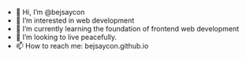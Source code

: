 - 👋 Hi, I’m @bejsaycon
- 👀 I’m interested in web development
- 🌱 I’m currently learning the foundation of frontend web development
- 💞️ I’m looking to live peacefully.
- 📫 How to reach me: bejsaycon.github.io

<!---
bejsaycon/bejsaycon is a ✨ special ✨ repository because its `README.md` (this file) appears on your GitHub profile.
You can click the Preview link to take a look at your changes.
--->
